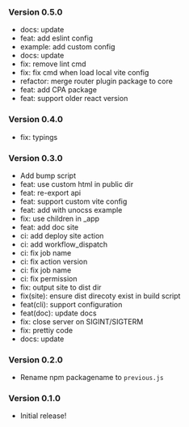 ### Version 0.5.0

- docs: update
- feat: add eslint config
- example: add custom config
- docs: update
- fix: remove lint cmd
- fix: fix cmd when load local vite config
- refactor: merge router plugin package to core
- feat: add CPA package
- feat: support older react version

### Version 0.4.0

- fix: typings

### Version 0.3.0

- Add bump script
- feat: use custom html in public dir
- feat: re-export api
- feat: support custom vite config
- feat: add with unocss example
- fix: use children in \_app
- feat: add doc site
- ci: add deploy site action
- ci: add workflow_dispatch
- ci: fix job name
- ci: fix action version
- ci: fix job name
- ci: fix permission
- fix: output site to dist dir
- fix(site): ensure dist direcoty exist in build script
- feat(cli): support configuration
- feat(doc): update docs
- fix: close server on SIGINT/SIGTERM
- fix: prettiy code
- docs: update

### Version 0.2.0

- Rename npm packagename to `previous.js`

### Version 0.1.0

- Initial release!
